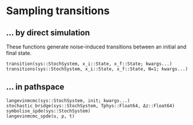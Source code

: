 # Sampling transitions

## ... by direct simulation
These functions generate noise-induced transitions between an initial and final state.

```@docs
transition(sys::StochSystem, x_i::State, x_f::State; kwargs...)
transitions(sys::StochSystem, x_i::State, x_f::State, N=1; kwargs...)
```

## ... in pathspace

```@docs
langevinmcmc(sys::StochSystem, init; kwargs...)
stochastic_bridge(sys::StochSystem, Tphys::Float64, Δz::Float64)
symbolise_spde(sys::StochSystem)
langevinmcmc_spde(u, p, t)
```